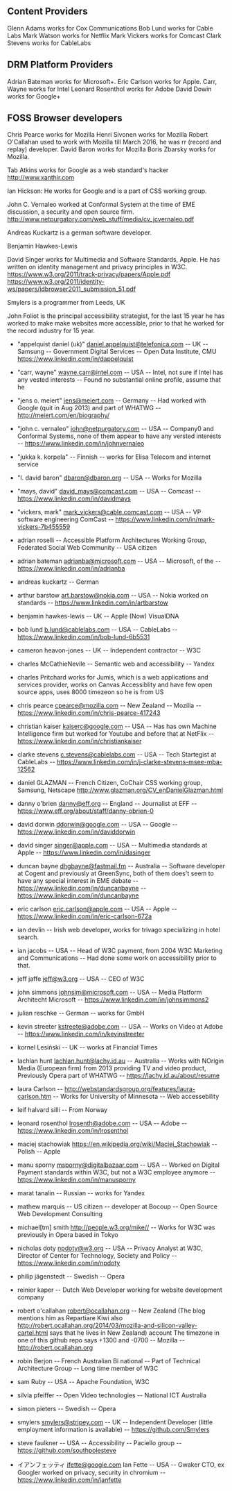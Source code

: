 Content Providers
------------------

Glenn Adams works for Cox Communications
Bob Lund works for Cable Labs
Mark Watson works for Netflix
Mark Vickers works for Comcast
Clark Stevens works for CableLabs


DRM Platform Providers
----------------------


Adrian Bateman works for Microsoft+.
Eric Carlson works for Apple.
Carr, Wayne works for Intel
Leonard Rosenthol works for Adobe
David Dowin works for Google+


FOSS Browser developers
-----------------------


Chris Pearce works for Mozilla
Henri Sivonen works for Mozilla
Robert O'Callahan used to work with Mozilla till March 2016, he was rr (record and replay) developer.
David Baron works for Mozilla
Boris Zbarsky works for Mozilla.


Tab Atkins works for Google as a web standard's hacker http://www.xanthir.com

Ian Hickson: He works for Google and is a part of CSS working group.

John C. Vernaleo worked at Conformal System at the time of EME discussion, a security and open source firm. http://www.netpurgatory.com/web_stuff/media/cv_jcvernaleo.pdf

Andreas Kuckartz is a german software developer.


Benjamin Hawkes-Lewis

David Singer works for Multimedia and Software Standards, Apple. He has written on identity management and privacy principles in W3C. https://www.w3.org/2011/track-privacy/papers/Apple.pdf https://www.w3.org/2011/identity-ws/papers/idbrowser2011_submission_51.pdf

 Smylers is a programmer from Leeds, UK

John Foliot is the principal accessibility strategist, for the last 15 year he has worked to make make websites more accessible, prior to that he worked for the record industry for 15 year.



* "appelquist daniel \(uk\)" <daniel.appelquist@telefonica.com> -- UK -- Samsung -- Government Digital Services -- Open Data Institute, CMU https://www.linkedin.com/in/dappelquist

* "carr, wayne" <wayne.carr@intel.com> -- USA -- Intel, not sure if Intel has any vested interests --  Found no substantial online profile, assume that he

* "jens o. meiert" <jens@meiert.com> -- Germany -- Had worked with Google (quit in Aug 2013) and part of WHATWG -- http://meiert.com/en/biography/

* "john c. vernaleo" <john@netpurgatory.com> -- USA -- Company0 and Conformal Systems, none of them appear to have any versted interests -- https://www.linkedin.com/in/johnvernaleo

* "jukka k. korpela" -- Finnish -- works for Elisa Telecom and internet service

* "l. david baron" <dbaron@dbaron.org> -- USA -- Works for Mozilla

* "mays, david" <david_mays@comcast.com> -- USA -- Comcast -- https://www.linkedin.com/in/davidmays

* "vickers, mark" <mark_vickers@cable.comcast.com> -- USA -- VP software engineering ComCast -- https://www.linkedin.com/in/mark-vickers-7b455559

* adrian roselli -- Accessible Platform Architectures Working Group, Federated Social Web Community -- USA citizen

* adrian bateman <adrianba@microsoft.com> -- USA -- Microsoft, of the -- https://www.linkedin.com/in/adrianba

* andreas kuckartz -- German

* arthur barstow <art.barstow@nokia.com> -- USA -- Nokia worked on standards -- https://www.linkedin.com/in/artbarstow

* benjamin hawkes-lewis -- UK -- Apple (Now) VisualDNA

* bob lund <b.lund@cablelabs.com> -- USA -- CableLabs -- https://www.linkedin.com/in/bob-lund-6b5531

* cameron heavon-jones -- UK -- Independent contractor -- W3C

* charles McCathieNevile -- Semantic web and accessibility -- Yandex

* charles Pritchard works for Jumis, which is a web applications and services  provider, works on Canvas Accessiblity and have few open source apps, uses 8000 timezeon so he is from US

* chris pearce <cpearce@mozilla.com> -- New Zealand -- Mozilla -- https://www.linkedin.com/in/chris-pearce-417243

* christian kaiser <kaiserc@google.com> -- USA -- Has has own Machine Intelligence firm but worked for Youtube and before that at NetFlix -- https://www.linkedin.com/in/christiankaiser

* clarke stevens <c.stevens@cablelabs.com> -- USA -- Tech Startegist at CableLabs -- https://www.linkedin.com/in/j-clarke-stevens-msee-mba-12562

* daniel GLAZMAN -- French Citizen, CoChair CSS working group, Samsung, Netscape http://www.glazman.org/CV_enDanielGlazman.html

* danny o'brien <danny@eff.org> -- England -- Journalist at EFF -- https://www.eff.org/about/staff/danny-obrien-0

* david dorwin <ddorwin@google.com> -- USA -- Google -- https://www.linkedin.com/in/daviddorwin

* david singer <singer@apple.com> -- USA -- Multimedia standards at Apple -- https://www.linkedin.com/in/dasinger

* duncan bayne <dhgbayne@fastmail.fm> -- Australia -- Software developer at Cogent and previously at GreenSync, both of them does't seem to have any special interest in EME debate -- https://www.linkedin.com/in/duncanbayne -- https://www.linkedin.com/in/duncanbayne

* eric carlson <eric.carlson@apple.com> -- USA -- Apple -- https://www.linkedin.com/in/eric-carlson-672a

* ian devlin -- Irish web developer, works for trivago specializing in hotel search.

* ian jacobs -- USA -- Head of W3C payment, from 2004 W3C Marketing and Communications -- Had done some work on accessibility prior to that.

* jeff jaffe <jeff@w3.org> -- USA -- CEO of W3C

* john simmons <johnsim@microsoft.com> -- USA -- Media Platform Architecht Microsoft -- https://www.linkedin.com/in/johnsimmons2

* julian reschke -- German -- works for GmbH

* kevin streeter <kstreete@adobe.com> -- USA -- Works on Video at Adobe -- https://www.linkedin.com/in/kevinstreeter

* kornel Lesiński -- UK -- works at Financial Times

* lachlan hunt <lachlan.hunt@lachy.id.au> -- Australia -- Works with NOrigin Media (European firm) from 2013 providing TV and video product, Previously Opera part of WHATWG -- https://lachy.id.au/about/resume

* laura Carlson -- http://webstandardsgroup.org/features/laura-carlson.htm -- Works for University of Minnesota -- Web accessebility

* leif halvard silli -- From Norway

* leonard rosenthol <lrosenth@adobe.com> -- USA -- Adobe -- https://www.linkedin.com/in/lrosenthol

* maciej stachowiak https://en.wikipedia.org/wiki/Maciej_Stachowiak -- Polish -- Apple

* manu sporny <msporny@digitalbazaar.com> -- USA -- Worked on Digital Payment standards within W3C, but not a W3C employee anymore -- https://www.linkedin.com/in/manusporny

* marat tanalin -- Russian -- works for Yandex

* mathew marquis -- US citizen -- developer at Bocoup -- Open Source Web Development Consulting

* michael\[tm\] smith http://people.w3.org/mike// -- Works for W3C was previously in Opera based in Tokyo

* nicholas doty <npdoty@w3.org> -- USA -- Privacy Analyst at W3C, Director of Center for Technology, Society and Policy -- https://www.linkedin.com/in/npdoty

* philip jägenstedt  -- Swedish -- Opera

* reinier kaper -- Dutch Web Developer working for website development company

* robert o'callahan <robert@ocallahan.org> -- New Zealand (The blog mentions him as Repartiare Kiwi also http://robert.ocallahan.org/2014/03/mozilla-and-silicon-valley-cartel.html says that he lives in New Zealand) account The timezone in one of this github repo says +1300 and -0700 -- Mozilla -- http://robert.ocallahan.org

* robin Berjon -- French Australian Bi national -- Part of Technical Architecture Group -- Long time member of W3C

* sam Ruby -- USA -- Apache Foundation, W3C

* silvia pfeiffer -- Open Video technologies -- National ICT Australia

* simon pieters -- Swedish -- Opera

* smylers <smylers@stripey.com> -- UK -- Independent Developer (little employment information is available) -- https://github.com/Smylers

* steve faulkner -- USA -- Accessibility -- Paciello group -- https://github.com/southpolesteve

* イアンフェッティ <ifette@google.com> Ian Fette -- USA -- Gwaker CTO, ex Googler worked on privacy, security in chromium -- https://www.linkedin.com/in/ianfette
